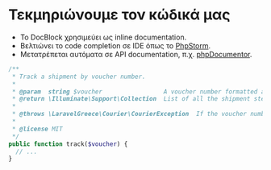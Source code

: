 # Τεκμηριώνουμε τον κώδικά μας

- Το DocBlock χρησιμεύει ως inline documentation.
- Βελτιώνει το code completion σε IDE όπως το [PhpStorm](https://www.jetbrains.com/phpstorm).
- Μετατρέπεται αυτόματα σε API documentation, π.χ.&nbsp;[phpDocumentor](http://www.phpdoc.org).

```php
/**
 * Track a shipment by voucher number.
 *
 * @param  string $voucher                 A voucher number formatted as `PS123456789GR`
 * @return \Illuminate\Support\Collection  List of all the shipment steps
 *
 * @throws \LaravelGreece\Courier\CourierException  If the voucher number is invalid
 *
 * @license MIT
 */
public function track($voucher) {
  // ...
}
```

